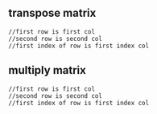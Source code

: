 ## transpose matrix
```JS
//first row is first col
//second row is second col
//first index of row is first index col
```
## multiply matrix
```JS
//first row is first col
//second row is second col
//first index of row is first index col
```